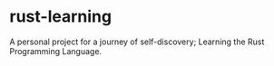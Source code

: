 # rust-learning
A personal project for a journey of self-discovery; Learning the Rust Programming Language.